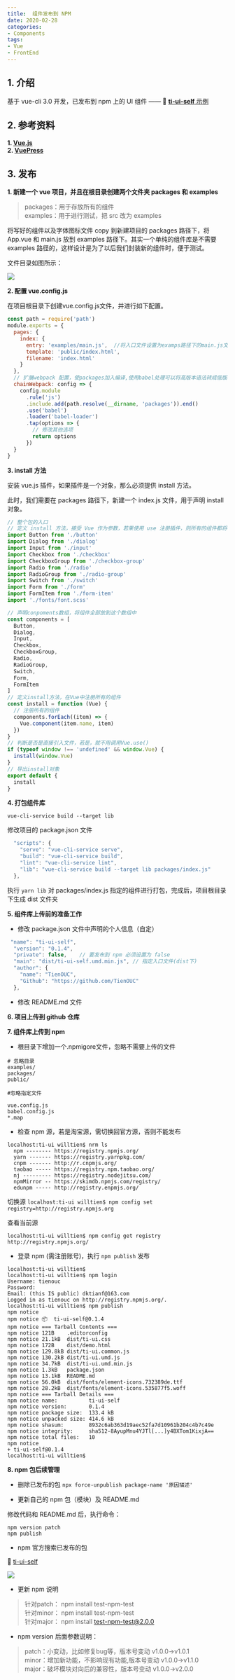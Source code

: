 ```yaml
---
title:  组件发布到 NPM
date: 2020-02-28
categories:
- Components
tags:
- Vue
- FrontEnd
---
```


## 1. 介绍

基于 vue-cli 3.0 开发，已发布到 npm 上的 UI 组件 ——  :link: [  **ti-ui-self**  ](https://www.npmjs.com/package/ti-ui-self)
[示例](https://tienouc.gitee.io/vuepress/pages/components/button.html)

## 2. 参考资料

**1. [ Vue.js ](https://cn.vuejs.org/v2/guide/components.html)**   
**2. [ VuePress ](https://www.vuepress.cn/guide/markdown.html#header-anchors)**

## 3. 发布

**1. 新建一个 vue 项目，并且在根目录创建两个文件夹 packages 和 examples**

> packages：用于存放所有的组件   
> examples：用于进行测试，把 src 改为 examples

将写好的组件以及字体图标文件 copy 到新建项目的 packages 路径下，将 App.vue 和 main.js 放到 examples 路径下。其实一个单纯的组件库是不需要 examples 路径的，这样设计是为了以后我们封装新的组件时，便于测试。

文件目录如图所示：   

![](https://tva1.sinaimg.cn/large/007S8ZIlly1geao4vs56xj30b70nw0t2.jpg)

**2. 配置 vue.config.js**

在项目根目录下创建vue.config.js文件，并进行如下配置。

```js
const path = require('path')
module.exports = {
  pages: {
    index: {
      entry: 'examples/main.js',  //将入口文件设置为examps路径下的main.js文件
      template: 'public/index.html',
      filename: 'index.html'
    }
  },
  // 扩展webpack 配置，使packages加入编译,使用babel处理可以将高版本语法转成低版本语法，在我们封装组件库时，这部分配置可以直接复制使用。
  chainWebpack: config => {
    config.module
      .rule('js')
      .include.add(path.resolve(__dirname, 'packages')).end()
      .use('babel')
      .loader('babel-loader')
      .tap(options => {
        // 修改其他选项
        return options
      })
  }
}
```
**3. install 方法**

安装 vue.js 插件，如果插件是一个对象，那么必须提供 install 方法。

此时，我们需要在 packages 路径下，新建一个 index.js 文件，用于声明 install 对象。


```js
// 整个包的入口
// 定义 install 方法，接受 Vue 作为参数，若果使用 use 注册插件，则所有的组件都将被注册
import Button from './button'
import Dialog from './dialog'
import Input from './input'
import Checkbox from './checkbox'
import CheckboxGroup from './checkbox-group'
import Radio from './radio'
import RadioGroup from './radio-group'
import Switch from './switch'
import Form from './form'
import FormItem from './form-item'
import './fonts/font.scss'

// 声明conpoments数组，将组件全部放到这个数组中
const components = [
  Button,
  Dialog,
  Input,
  Checkbox,
  CheckboxGroup,
  Radio,
  RadioGroup,
  Switch,
  Form,
  FormItem
]
// 定义install方法，在Vue中注册所有的组件
const install = function (Vue) {
  // 注册所有的组件
  components.forEach((item) => {
    Vue.component(item.name, item)
  })
}
// 判断是否是直接引入文件，若是，就不用调用Vue.use()
if (typeof window !== 'undefined' && window.Vue) {
  install(window.Vue)
}
// 导出install对象
export default {
  install
}
```

**4. 打包组件库**

`vue-cli-service build --target lib`

修改项目的 package.json 文件

```js
  "scripts": {
    "serve": "vue-cli-service serve",
    "build": "vue-cli-service build",
    "lint": "vue-cli-service lint",
    "lib": "vue-cli-service build --target lib packages/index.js"
  },
```
执行 `yarn lib` 对 packages/index.js 指定的组件进行打包，完成后，项目根目录下生成 dist 文件夹

**5. 组件库上传前的准备工作**

- 修改 package.json 文件中声明的个人信息（自定）

```js
 "name": "ti-ui-self",
  "version": "0.1.4",
  "private": false,    // 要发布到 npm 必须设置为 false
  "main": "dist/ti-ui-self.umd.min.js", // 指定入口文件(dist下)
  "author": {
    "name": "TienOUC",
    "Github": "https://github.com/TienOUC"
  },
```

- 修改 README.md 文件
  
**6. 项目上传到 github 仓库**
   
**7. 组件库上传到 npm**
- 根目录下增加一个.npmigore文件，忽略不需要上传的文件

```
# 忽略目录
examples/
packages/
public/

#忽略指定文件

vue.config.js
babel.config.js
*.map
```
- 检查 npm 源，若是淘宝源，需切换回官方源，否则不能发布
```
localhost:ti-ui willtien$ nrm ls
  npm -------- https://registry.npmjs.org/
  yarn ------- https://registry.yarnpkg.com/
  cnpm ------- http://r.cnpmjs.org/
  taobao ----- https://registry.npm.taobao.org/
  nj --------- https://registry.nodejitsu.com/
  npmMirror -- https://skimdb.npmjs.com/registry/
  edunpm ----- http://registry.enpmjs.org/
```
切换源 ` localhost:ti-ui willtien$ npm config set registry=http://registry.npmjs.org `

查看当前源
```
localhost:ti-ui willtien$ npm config get registry
http://registry.npmjs.org/
```

- 登录 npm (需注册账号)，执行 `npm publish` 发布

```
localhost:ti-ui willtien$ 
localhost:ti-ui willtien$ npm login 
Username: tienouc
Password: 
Email: (this IS public) dktianf@163.com
Logged in as tienouc on http://registry.npmjs.org/.
localhost:ti-ui willtien$ npm publish
npm notice 
npm notice 📦  ti-ui-self@0.1.4
npm notice === Tarball Contents === 
npm notice 121B    .editorconfig                         
npm notice 21.1kB  dist/ti-ui.css                        
npm notice 172B    dist/demo.html                        
npm notice 129.8kB dist/ti-ui.common.js                  
npm notice 130.2kB dist/ti-ui.umd.js                     
npm notice 34.7kB  dist/ti-ui.umd.min.js                 
npm notice 1.3kB   package.json                          
npm notice 13.1kB  README.md                             
npm notice 56.0kB  dist/fonts/element-icons.732389de.ttf 
npm notice 28.2kB  dist/fonts/element-icons.535877f5.woff
npm notice === Tarball Details === 
npm notice name:          ti-ui-self                              
npm notice version:       0.1.4                                   
npm notice package size:  133.4 kB                                
npm notice unpacked size: 414.6 kB                                
npm notice shasum:        8932c6ab363d19aec52fa7d10961b204c4b7c49e
npm notice integrity:     sha512-8AyupMnu4YJTl[...]y4BXTom1KixjA==
npm notice total files:   10                                      
npm notice 
+ ti-ui-self@0.1.4
localhost:ti-ui willtien$ 
```
**8. npm 包后续管理**
 - 删除已发布的包
 `npx force-unpublish package-name '原因描述'` 
 
 - 更新自己的 npm 包（模块）及 README.md   
   
 修改代码和 README.md 后，执行命令：
 ```
 npm version patch
 npm publish
```
- npm 官方搜索已发布的包

 :link: [ ti-ui-self ](https://www.npmjs.com/package/ti-ui-self)
   
![](https://tva1.sinaimg.cn/large/007S8ZIlly1geb2iofobwj31er0sldhw.jpg)
      
- 更新 npm 说明
 > 针对patch： npm install test-npm-test   
 > 针对minor： npm install test-npm-test   
 > 针对major： npm install test-npm-test@2.0.0   


- npm version 后面参数说明：   
> patch：小变动，比如修复bug等，版本号变动 v1.0.0->v1.0.1  
> minor：增加新功能，不影响现有功能,版本号变动 v1.0.0->v1.1.0   
> major：破坏模块对向后的兼容性，版本号变动 v1.0.0->v2.0.0   
